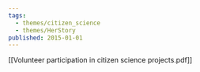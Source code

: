 ```yaml
---
tags:
  - themes/citizen_science
  - themes/HerStory
published: 2015-01-01
---
```

[[Volunteer participation in citizen science projects.pdf]]

